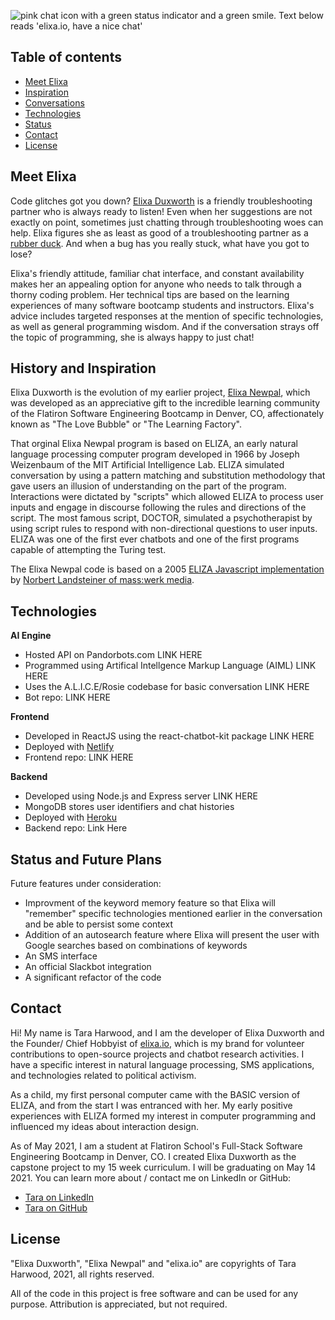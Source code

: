 ![pink chat icon with a green status indicator and a green smile. Text below reads 'elixa.io, have a nice chat'](https://elixa.io/assets/elixa.png) 

## Table of contents
* [Meet Elixa](#meet-elixa)
* [Inspiration](#inspiration)
* [Conversations](#conversations)
* [Technologies](#technologies)
* [Status](#status)
* [Contact](#contact)
* [License](#license)

## Meet Elixa
Code glitches got you down? [Elixa Duxworth](http://www.elixa.io/) is a friendly troubleshooting partner who is always ready to listen! Even when her suggestions are not exactly on point, sometimes just chatting through troubleshooting woes can help.  Elixa figures she as least as good of a troubleshooting partner as a [rubber duck](https://rubberduckdebugging.com/).  And when a bug has you really stuck, what have you got to lose?

Elixa's friendly attitude, familiar chat interface, and constant availability makes her an appealing option for anyone who needs to talk through a thorny coding problem.  Her technical tips are based on the learning experiences of many software bootcamp students and instructors. Elixa's advice includes targeted responses at the mention of specific technologies, as well as general programming wisdom.  And if the conversation strays off the topic of programming, she is always happy to just chat!

## History and Inspiration

Elixa Duxworth is the evolution of my earlier project, [Elixa Newpal](http://www.elixa.io/denver-love), which was developed as an appreciative gift to the incredible learning community of the Flatiron Software Engineering Bootcamp in Denver, CO, affectionately known as "The Love Bubble" or "The Learning Factory".  

That orginal Elixa Newpal program is based on ELIZA, an early natural language processing computer program developed in 1966 by Joseph Weizenbaum of the MIT Artificial Intelligence Lab. ELIZA simulated conversation by using a pattern matching and substitution methodology that gave users an illusion of understanding on the part of the program. Interactions were dictated by "scripts" which allowed ELIZA to process user inputs and engage in discourse following the rules and directions of the script. The most famous script, DOCTOR, simulated a psychotherapist by using script rules to respond with non-directional questions to user inputs. ELIZA was one of the first ever chatbots and one of the first programs capable of attempting the Turing test.

The Elixa Newpal code is based on a 2005 [ELIZA Javascript implementation](https://www.masswerk.at/elizabot/) by [Norbert Landsteiner of mass:werk media](https://www.masswerk.at/). 

## Technologies

**AI Engine**
* Hosted API on Pandorbots.com LINK HERE
* Programmed using Artifical Intellgence Markup Language (AIML) LINK HERE
* Uses the A.L.I.C.E/Rosie codebase for basic conversation LINK HERE
* Bot repo: LINK HERE 

**Frontend**
* Developed in ReactJS using the react-chatbot-kit package LINK HERE
* Deployed with [Netlify](https://netlify.app/)
* Frontend repo: LINK HERE

**Backend**
* Developed using Node.js and Express server LINK HERE
* MongoDB stores user identifiers and chat histories
* Deployed with [Heroku](https://heroku.com)
* Backend repo: Link Here

## Status and Future Plans

Future features under consideration:
* Improvment of the keyword memory feature so that Elixa will "remember" specific technologies mentioned earlier in the conversation and be able to persist some context
* Addition of an autosearch feature where Elixa will present the user with Google searches based on combinations of keywords
* An SMS interface
* An official Slackbot integration
* A significant refactor of the code

## Contact

Hi! My name is Tara Harwood, and I am the developer of Elixa Duxworth and the Founder/ Chief Hobbyist of [elixa.io](https://elixa.io/), which is my brand for volunteer contributions to open-source projects and chatbot research activities.  I have a specific interest in natural language processing, SMS applications, and technologies related to political activism.

As a child, my first personal computer came with the BASIC version of ELIZA, and from the start I was entranced with her.  My early positive experiences with ELIZA formed my interest in computer programming and influenced my ideas about interaction design.

As of May 2021, I am a student at Flatiron School's Full-Stack Software Engineering Bootcamp in Denver, CO. I created Elixa Duxworth as the capstone project to my 15 week curriculum. I will be graduating on May 14 2021. You can learn more about / contact me on LinkedIn or GitHub:

* [Tara on LinkedIn](https://www.linkedin.com/in/taraharwood/)
* [Tara on GitHub](https://github.com/tara-m-harwood)


## License

"Elixa Duxworth", "Elixa Newpal" and "elixa.io" are copyrights of Tara Harwood, 2021, all rights reserved.

All of the code in this project is free software and can be used for any purpose.  Attribution is appreciated, but not required.

